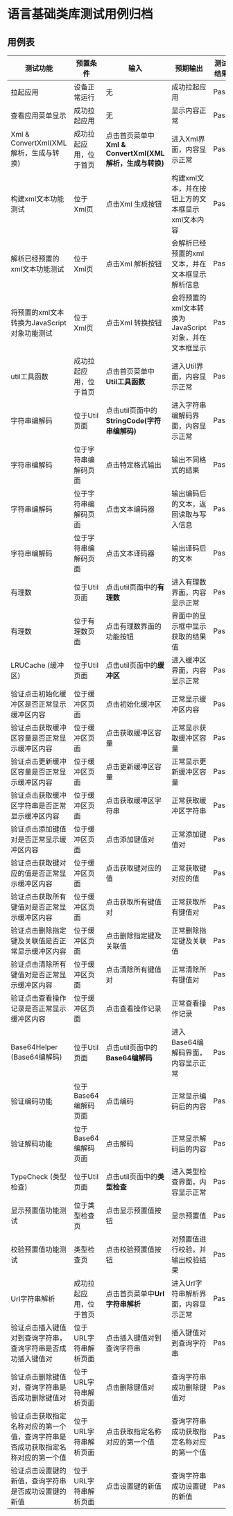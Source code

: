 # 语言基础类库测试用例归档

## 用例表

|测试功能|预置条件|输入|预期输出|测试结果|
|--------------------------------|--------------------------------|--------------------------------|--------------------------------|--------------------------------|
|拉起应用        |	设备正常运行|	无	|成功拉起应用|Pass|
|查看应用菜单显示|	成功拉起应用|	无	|显示内容正常|Pass|
|Xml & ConvertXml(XML解析，生成与转换)| 成功拉起应用，位于首页 |	点击首页菜单中**Xml & ConvertXml(XML解析，生成与转换)**	|进入Xml界面，内容显示正常|Pass|
|构建xml文本功能测试|	位于Xml页|	点击Xml 生成按钮|	构建xml文本，并在按钮上方的文本框显示xml文本内容|Pass|
|解析已经预置的xml文本功能测试|	位于Xml页|	点击Xml 解析按钮|	会解析已经预置的xml文本，并在文本框显示解析信息|Pass|
|将预置的xml文本转换为JavaScript对象功能测试|	位于Xml页|	点击Xml 转换按钮|	会将预置的xml文本转换为JavaScript对象，并在文本框显示|Pass|
|util工具函数| 成功拉起应用，位于首页 |	点击首页菜单中**Util工具函数**	|进入Util界面，内容显示正常|Pass|
|字符串编解码| 位于Util页面 |	点击util页面中的**StringCode(字符串编解码)**	|进入字符串编解码界面，内容显示正常|Pass|
|字符串编解码| 位于字符串编解码页面 |	点击特定格式输出	|输出不同格式的结果|Pass|
|字符串编解码| 位于字符串编解码页面 |	点击文本编码器	|输出编码后的文本，返回读取与写入信息|Pass|
|字符串编解码| 位于字符串编解码页面 |	点击文本译码器	|输出译码后的文本|Pass|
|有理数| 位于Util页面 |	点击util页面中的**有理数**	|进入有理数界面，内容显示正常|Pass|
|有理数| 位于有理数页面 |	点击有理数界面的功能按钮	|界面中的显示框中显示获取的结果值|Pass|
|LRUCache (缓冲区)| 位于Util页面 |	点击util页面中的**缓冲区**	|进入缓冲区界面，内容显示正常|Pass|
|验证点击初始化缓冲区是否正常显示缓冲区内容|	位于缓冲区页面|   点击初始化缓冲区|   正常显示缓冲区内容|Pass|
|验证点击获取缓冲区容量是否正常显示缓冲区内容|	位于缓冲区页面|   点击获取缓冲区容量|   正常显示获取缓冲区容量|Pass|
|验证点击更新缓冲区容量是否正常显示缓冲区内容|	位于缓冲区页面|   点击更新缓冲区容量|   正常显示更新缓冲区容量|Pass|
|验证点击获取缓冲区字符串是否正常显示缓冲区内容|	位于缓冲区页面|   点击获取缓冲区字符串|   正常获取缓冲区字符串|Pass|
|验证点击添加键值对是否正常显示缓冲区内容|	位于缓冲区页面|   点击添加键值对|   正常添加键值对|Pass|
|验证点击获取键对应的值是否正常显示缓冲区内容|	位于缓冲区页面|   点击获取键对应的值|   正常获取键对应的值|Pass|
|验证点击获取所有键值对是否正常显示缓冲区内容|	位于缓冲区页面|   点击获取所有键值对|   正常获取所有键值对|Pass|
|验证点击删除指定键及关联值是否正常显示缓冲区内容|	位于缓冲区页面|   点击删除指定键及关联值|   正常删除指定键及关联值|Pass|
|验证点击清除所有键值对是否正常显示缓冲区内容|	位于缓冲区页面|   点击清除所有键值对|   正常清除所有键值对|Pass|
|验证点击查看操作记录是否正常显示缓冲区内容|	位于缓冲区页面|   点击查看操作记录|   正常查看操作记录|Pass|
|Base64Helper (Base64编解码)| 位于Util页面 |	点击util页面中的**Base64编解码**	|进入Base64编解码界面，内容显示正常|Pass|
|验证编码功能|	位于Base64编解码页面|   点击编码|   正常显示编码后的内容|Pass|
|验证解码功能|	位于Base64编解码页面|   点击解码|   正常显示解码后的内容|Pass|
|TypeCheck (类型检查)| 位于Util页面 |	点击util页面中的**类型检查**	|进入类型检查界面，内容显示正常|Pass|
|显示预置值功能测试|	位于类型检查页|	点击显示预置值按钮|	显示预置值|Pass|
|校验预置值功能测试|	类型检查页|	点击校验预置值按钮|	对预置值进行校验，并输出校验结果|Pass|
|Url字符串解析| 成功拉起应用，位于首页 |	点击首页菜单中**Url字符串解析**	|进入Url字符串解析界面，内容显示正常|Pass|
|验证点击插入键值对到查询字符串，查询字符串是否成功插入键值对|	位于URL字符串解析页面|   点击插入键值对到查询字符串|   插入键值对到查询字符串|Pass|
|验证点击删除键值对，查询字符串是否成功删除键值对|	位于URL字符串解析页面|   点击删除键值对|   查询字符串成功删除键值对|Pass|
|验证点击获取指定名称对应的第一个值，查询字符串是否成功获取指定名称对应的第一个值|	位于URL字符串解析页面|   点击获取指定名称对应的第一个值|   查询字符串成功获取指定名称对应的第一个值|Pass|
|验证点击设置键的新值，查询字符串是否成功设置键的新值|	位于URL字符串解析页面|   点击设置键的新值|   查询字符串成功设置键的新值|Pass|